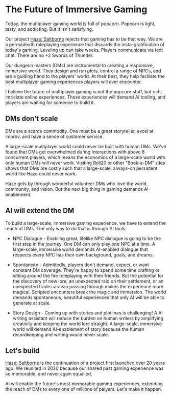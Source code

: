 # The Future of Immersive Gaming

Today, the multiplayer gaming world is full of popcorn. Popcorn is light, tasty, and addicting. But it isn't satisfying. 

Our project [Haze: Saltborne](https://haze-saltborne.com) rejects that gaming has to be that way. We are a permadeath roleplaying experience that discards the insta-gratification of today's gaming. Leveling up can take weeks. Players communicate via text chat. There are no +2 Swords of Thunder.

Our dungeon masters (DMs) are instrumental to creating a responsive, immersive world. They design and run plots, control a range of NPCs, and are a guiding hand to the players' world. At their best, they help faciliate the best multiplayer gaming experiences players will ever encounter.

I believe the future of multiplayer gaming is not the popcorn stuff, but rich, intriciate online experiences. These experiences will demand AI tooling, and players are waiting for someone to build it.

## DMs don't scale
DMs are a scarce commodity. One must be a great storyteller, excel at improv, and have a sense of customer service.

A large-scale multiplayer world could never be built with human DMs. We've found that DMs get overwhelmed during interactions with above 8 concurrent players, which means the economics of a large-scale world with only human DMs will never work. Visiting Roll20 or other "Book-a-DM" sites shows that DMs are costly such that a large-scale, always-on persistent world like Haze could never work. 

Haze gets by through wonderful volunteer DMs who love the world, community, and vision. But the next big thing in gaming demands AI-enablement.

## AI will extend the DM
To build a large-scale, immersive gaming experience, we have to extend the reach of DMs. The only way to do that is through AI tools.

* NPC Dialogue - Enabling great, lifelike NPC dialogue is going to be the first step in the journey. One DM can only play one NPC at a time. A large-scale, immersive world demands AI-enabled dialogue that respects every NPC has their own background, goals, and dreams.

* Spontaneity - Admittedly, players don't demand, expect, or want constant DM coverage. They're happy to spend some time crafting or sitting around the fire roleplaying with their friends. But the potential for the discovery of new lore, an unexpected raid on their settlement, or an unexpected trade caravan passing through makes the experience more magical. Scripted encounters break the magic and immersion. The world demands spontaneous, beautiful experiences that only AI will be able to generate at scale.

* Story Design - Coming up with stories and plotlines is challenging! A AI writing assistant will reduce the burden on human writers by amplifying creativity and keeping the world lore straight. A large-scale, immersive world will demand AI-enablement of story because the human recordkeeping and writing would never scale.

## Let's build
[Haze: Saltborne](https://haze-saltborne.com) is the continuation of a project first launched over 20 years ago. We reunited in 2020 because our shared past gaming experience was so memorable, and never again equalled. 

AI will enable the future's most memorable gaming experiences, extending the reach of DMs to every one of millions of palyers. Let's make it happen.